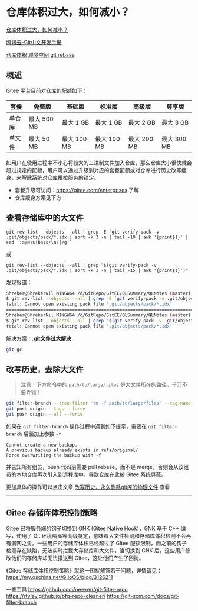 # 仓库体积过大，如何减小？

[仓库体积过大，如何减小？](https://gitee.com/help/articles/4232#article-header0)

[腾讯云-Git中文开发手册](https://cloud.tencent.com/developer/doc/1096)

[仓库体积](https://gitee.com/help/labels/133) [减少空间](https://gitee.com/help/labels/134) [git rebase](https://gitee.com/help/labels/135)

## 概述

Gitee 平台目前对仓库的配额如下：

| 套餐   | 免费版      | 基础版      | 标准版      | 高级版      | 尊享版      |
| ------ | ----------- | ----------- | ----------- | ----------- | ----------- |
| 单仓库 | 最大 500 MB | 最大 1 GB   | 最大 1 GB   | 最大 2 GB   | 最大 3 GB   |
| 单文件 | 最大 50 MB  | 最大 100 MB | 最大 100 MB | 最大 200 MB | 最大 300 MB |

如用户在使用过程中不小心将较大的二进制文件加入仓库，那么仓库大小很快就会超过规定的配额，用户可以通过升级到对应的套餐配额或对仓库进行历史改写瘦身，来解除系统对仓库推拉服务的锁定。

- 套餐升级可访问：https://gitee.com/enterprises 了解
- 仓库瘦身方案见下方：

## 查看存储库中的大文件

```
git rev-list --objects --all | grep -E `git verify-pack -v .git/objects/pack/*.idx | sort -k 3 -n | tail -10 | awk '{print$1}' | sed ':a;N;$!ba;s/\n/|/g'`
```

或

```
git rev-list --objects --all | grep "$(git verify-pack -v .git/objects/pack/*.idx | sort -k 3 -n | tail -15 | awk '{print$1}')"
```

发现报错：

```sh
Shreker@ShrekerNil MINGW64 /d/GitRepo/GitEE/QLSummary/QLNotes (master)
$ git rev-list --objects --all | grep -E `git verify-pack -v .git/objects/pack/*.idx | sort -k 3 -n | tail -10 | awk '{print$1}' | sed ':a;N;$!ba;s/\n/|/g'`
fatal: Cannot open existing pack file '.git/objects/pack/*.idx'
========================================================================================
Shreker@ShrekerNil MINGW64 /d/GitRepo/GitEE/QLSummary/QLNotes (master)
$ git rev-list --objects --all | grep "$(git verify-pack -v .git/objects/pack/*.idx | sort -k 3 -n | tail -15 | awk '{print$1}')"
fatal: Cannot open existing pack file '.git/objects/pack/*.idx'
```

解决方案：[**.git文件过大解决**](https://blog.51cto.com/fan0128/2538758?source=dra)

```sh
git gc
```



## 改写历史，去除大文件

> 注意：下方命令中的 `path/to/large/files` 是大文件所在的路径，千万不要弄错！

```sh
git filter-branch --tree-filter 'rm -f path/to/large/files' --tag-name-filter cat -- --all
git push origin --tags --force
git push origin --all --force
```

如果在 `git filter-branch` 操作过程中遇到如下提示，需要在 `git filter-branch` 后面加上参数 `-f`

```
Cannot create a new backup.
A previous backup already exists in refs/original/
Force overwriting the backup with -f
```

并告知所有组员，push 代码前需要 pull rebase，而不是 merge，否则会从该组员的本地仓库再次引入到远程库中，导致仓库在此被 Gitee 系统屏蔽。

更加具体的操作可以点击文章 [改写历史，永久删除git库的物理文件](https://my.oschina.net/jfinal/blog/215624?fromerr=ZTZ6c38X) 查看

------

## Gitee 存储库体积控制策略

Gitee 已将服务端的钩子切换到 GNK (Gitee Native Hook)，GNK 基于 C++ 编写，使用了 Git 环境隔离等高级特定，意味着大文件检测和存储库体积检测不会再有漏网之鱼。一些用户的存储库体积已经超过了 Gitee 配额限制，而之前的钩子检测存在缺陷，无法实时拦截大存储库和大文件，当切换到 GNK 后，这些用户修改他们的存储库却无法推送到 Gitee，这让他们产生了困扰。

《Gitee 存储库体积控制策略》就这一困扰解答若干问题，详情请见：https://my.oschina.net/GIIoOS/blog/3126211

一些工具
https://github.com/newren/git-filter-repo
https://rtyley.github.io/bfg-repo-cleaner/
https://git-scm.com/docs/git-filter-branch